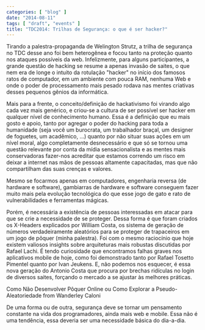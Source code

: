 ```yaml
---
categories: [ "blog" ]
date: "2014-08-11"
tags: [ "draft", "events" ]
title: "TDC2014: Trilhas de Segurança: o que é ser hacker?"
---
```

Tirando a palestra-propaganda de Welington Strutz, a trilha de segurança no TDC desse ano foi bem heterogênea e focou tanto na proteção quanto nos ataques possíveis da web. Infelizmente, para alguns participantes, a grande questão de hacking se resume a apenas invasão de saites, o que nem era de longe o intuito da rotulação "hacker" no início dos famosos ratos de computador, em um ambiente com pouca RAM, nenhuma Web e onde o poder de processamento mais pesado rodava nas mentes criativas desses pequenos gênios da informática.

Mais para a frente, o conceito/definição de hackativismo foi virando algo cada vez mais genérico, e criou-se a cultura de ser possível ser hacker em qualquer nível de conhecimento humano. Essa é a definição que eu mais gosto e apoio, tanto por agregar o poder do hacking para toda a humanidade (seja você um burocrata, um trabalhador braçal, um designer de foguetes, um acadêmico, ...) quanto por não situar suas ações em um nível moral, algo completamente desnecessário e que só se tornou uma questão relevante por conta da mídia sensacionalista e as mentes mais conservadoras fazer-nos acreditar que estamos correndo um risco em deixar a internet nas mãos de pessoas altamente capacitadas, mas que não compartilham das suas crenças e valores.

Mesmo se focarmos apenas em computadores, engenharia reversa (de hardware e software), gambiarras de hardware e software conseguem fazer muito mais pela evolução tecnológica do que esse jogo de gato e rato de vulnerabilidades e ferramentas mágicas.

Porém, é necessária a existência de pessoas interessadas em atacar para que se crie a necessidade de se proteger. Dessa forma é que foram criados os X-Headers explicados por William Costa, os sistema de geração de números verdadeiramente aleatórios para se proteger de trapaceiros em um jogo de pôquer (minha palestra). Foi com o mesmo raciocínio que hoje existem valiosos insights sobre arquiteturas mais robustas discutidas por Rafael Lachi. É tendo curiosidade que encontramos falhas graves nos aplicativos mobile de hoje, como foi demonstrado tanto por Rafael Tosetto Pimentel quanto por Ivan Jeukens. E, não podemos nos esquecer, é essa nova geração do Antonio Costa que procura por brechas ridículas no login de diversos saites, forçando o mercado a se ajustar às melhores práticas.

Como Não Desenvolver Pôquer Online ou Como Explorar a Pseudo-Aleatoriedade from Wanderley Caloni

De uma forma ou de outra, segurança deve se tornar um pensamento constante na vida dos programadores, ainda mais web e mobile. Essa não é uma tendência, essa deveria ser uma necessidade básica do dia-a-dia.

